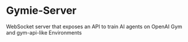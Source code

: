 # Gymie-Server
WebSocket server that exposes an API to train AI agents on OpenAI Gym and gym-api-like Environments

